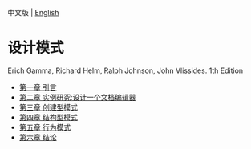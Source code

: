 中文版 | [English](README.md)

# 设计模式

Erich Gamma, Richard Helm, Ralph Johnson, John Vlissides. 1th Edition

- [第一章 引言](chapter1_zh.md)
- [第二章 实例研究:设计一个文档编辑器](chapter2_zh.md)
- [第三章 创建型模式](chapter3_zh.md)
- [第四章 结构型模式](chapter4_zh.md)
- [第五章 行为模式](chapter5_zh.md)
- [第六章 结论](chapter6_zh.md)


